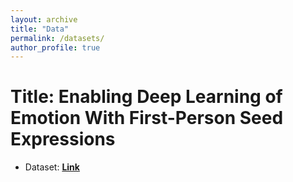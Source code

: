 ```yaml
---
layout: archive
title: "Data"
permalink: /datasets/
author_profile: true
---
```

# Title: Enabling Deep Learning of Emotion With First-Person Seed Expressions
* Dataset: **[Link](https://github.com/UBC-NLP/ara_emotion_naacl2018)**
